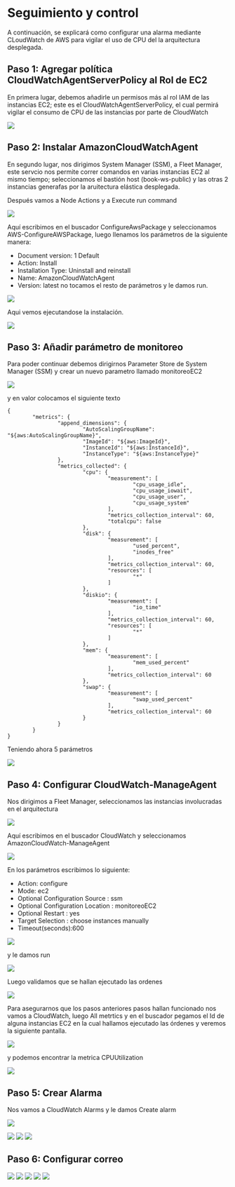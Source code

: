 # Seguimiento y control

A continuación, se explicará como configurar una alarma mediante CLoudWatch de AWS para vigilar el uso de CPU del la arquitectura desplegada.

## Paso 1: Agregar política CloudWatchAgentServerPolicy al Rol de EC2

En primera lugar, debemos añadirle un permisos más al rol IAM de las instancias EC2; este es el CloudWatchAgentServerPolicy, el cual permirá vigilar el consumo de CPU de las instancias por parte de CloudWatch

![](../img/0_RoleBook.png)

## Paso 2: Instalar  AmazonCloudWatchAgent

En segundo lugar, nos dirigimos System Manager (SSM), a Fleet Manager, este servcio nos permite correr comandos en varias instancias EC2 al mismo tiempo; seleccionamos el bastión host (book-ws-public) y las otras 2 instancias generafas por la aruitectura elástica desplegada. 

Después vamos a Node Actions y a Execute run command

![](../img/1_FleetSelectEc2.png)

Aquí escribimos en el buscador ConfigureAwsPackage y seleccionamos  AWS-ConfigureAWSPackage, luego llenamos los parámetros de la siguiente manera:
* Document version: 1 Default
* Action: Install
* Installation Type: Uninstall and reinstall
* Name: AmazonCloudWatchAgent
* Version: latest
no tocamos el resto de parámetros y le damos run.

![](../img/2_RunCommand.png)

Aqui vemos ejecutandose la instalación.

![](../img/3_comandoEjecutado.png)

## Paso 3: Añadir parámetro de monitoreo

Para poder continuar debemos dirigirnos Parameter Store de System Manager (SSM) y crear un nuevo parametro llamado monitoreoEC2

![](../img/4_SettingsMonitoreoEC2.png)

y en valor colocamos el siguiente texto

```
{
        "metrics": {
                "append_dimensions": {
                        "AutoScalingGroupName": "${aws:AutoScalingGroupName}",
                        "ImageId": "${aws:ImageId}",
                        "InstanceId": "${aws:InstanceId}",
                        "InstanceType": "${aws:InstanceType}"
                },
                "metrics_collected": {
                        "cpu": {
                                "measurement": [
                                        "cpu_usage_idle",
                                        "cpu_usage_iowait",
                                        "cpu_usage_user",
                                        "cpu_usage_system"
                                ],
                                "metrics_collection_interval": 60,
                                "totalcpu": false
                        },
                        "disk": {
                                "measurement": [
                                        "used_percent",
                                        "inodes_free"
                                ],
                                "metrics_collection_interval": 60,
                                "resources": [
                                        "*"
                                ]
                        },
                        "diskio": {
                                "measurement": [
                                        "io_time"
                                ],
                                "metrics_collection_interval": 60,
                                "resources": [
                                        "*"
                                ]
                        },
                        "mem": {
                                "measurement": [
                                        "mem_used_percent"
                                ],
                                "metrics_collection_interval": 60
                        },
                        "swap": {
                                "measurement": [
                                        "swap_used_percent"
                                ],
                                "metrics_collection_interval": 60
                        }
                }
        }
}
```
Teniendo ahora 5 parámetros

![](../img/5_ResultMonitoreoEC2.png)

## Paso 4: Configurar CloudWatch-ManageAgent

Nos dirigimos a Fleet Manager, seleccionamos las instancias involucradas en el arquitectura

![](../img/1_FleetSelectEc2.png)

Aquí escribimos en el buscador CloudWatch y seleccionamos AmazonCloudWatch-ManageAgent

![](../img/6_Run_CloudWatch.png)

En los parámetros escribimos lo siguiente:

* Action: configure
* Mode: ec2
* Optional Configuration Source : ssm
* Optional Configuration Location : monitoreoEC2
* Optional Restart : yes
* Target Selection : choose instances manually
* Timeout(seconds):600
  
![](../img/7_SetRunCloudWach.png)

y le damos run 

![](../img/8_ExecuteCloudWatch.png)

Luego validamos que se hallan ejecutado las ordenes

![](../img/9_HistorialComandos.png)

Para asegurarnos que los pasos anteriores pasos hallan funcionado nos vamos a CloudWatch, luego All metrtics y en el buscador pegamos el Id de alguna instancias EC2 en la cual hallamos ejecutado las órdenes y veremos la siguiente pantalla.

![](../img/10_CloudWatchMetrics.png)

y podemos encontrar la metrica CPUUtilization

![](../img/11_MetricsAutoscaling.png)

## Paso 5: Crear Alarma

Nos vamos a CloudWatch Alarms y le damos Create alarm

![](../img/AlarmaSetting1.png)



![](../img/AlarmaSettting2.png)
![](../img/AlarmaSetting3.png)
![](../img/AlarmaCreada.png)

## Paso 6: Configurar correo

![](../img/SNS1.png)
![](../img/SNS2.png)
![](../img/sns3correo.png)
![](../img/sns4subcripcion.png)
![](../img/sns5susbcripcionconfirmada.png)
